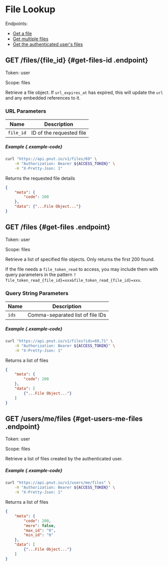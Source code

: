 # File Lookup

Endpoints:

* [Get a file](#get-files-id)
* [Get multiple files](#get-files)
* [Get the authenticated user's files](#get-users-me-files)


## <span class="method method-get">GET</span> /files/<span class="call-param">{file_id}</span> {#get-files-id .endpoint}

Token: <span class="endpoint-meta">user</span>

Scope: <span class="endpoint-meta">files</span>

Retrieve a file object. If `url_expires_at` has expired, this will update the `url` and any embedded references to it.

### URL Parameters

Name|Description
-|-
`file_id`|ID of the requested file

##### Example {.example-code}

```bash
curl "https://api.pnut.io/v1/files/69" \
    -H "Authorization: Bearer ${ACCESS_TOKEN}" \
    -H "X-Pretty-Json: 1"
```

Returns the requested file details

```json
{
    "meta": {
        "code": 200
    },
    "data": {"...File Object..."}
}
```


## <span class="method method-get">GET</span> /files {#get-files .endpoint}

Token: <span class="endpoint-meta">user</span>

Scope: <span class="endpoint-meta">files</span>

Retrieve a list of specified file objects. Only returns the first 200 found.

If the file needs a `file_token_read` to access, you may include them with query parameters in the pattern `?file_token_read_{file_id}=xxx&file_token_read_{file_id}=xxx`.

### Query String Parameters

Name|Description
-|-
`ids`|Comma-separated list of file IDs

##### Example {.example-code}

```bash
curl "https://api.pnut.io/v1/files?ids=69,71" \
    -H "Authorization: Bearer ${ACCESS_TOKEN}" \
    -H "X-Pretty-Json: 1"
```

Returns a list of files

```json
{
    "meta": {
        "code": 200
    },
    "data": [
        {"...File Object..."}
    ]
}
```


## <span class="method method-get">GET</span> /users/me/files {#get-users-me-files .endpoint}

Token: <span class="endpoint-meta">user</span>

Scope: <span class="endpoint-meta">files</span>

Retrieve a list of files created by the authenticated user.

##### Example {.example-code}

```bash
curl "https://api.pnut.io/v1/users/me/files" \
    -H "Authorization: Bearer ${ACCESS_TOKEN}" \
    -H "X-Pretty-Json: 1"
```

Returns a list of files

```json
{
    "meta": {
        "code": 200,
        "more": false,
        "max_id": "0",
        "min_id": "0"
    },
    "data": [
        {"...File Object..."}
    ]
}
```